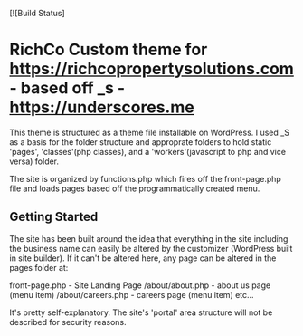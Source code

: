 [![Build Status]

RichCo Custom theme for https://richcopropertysolutions.com - based off _s -  https://underscores.me
===

This theme is structured as a theme file installable on WordPress. I used _S as a basis for the folder structure and approprate folders to hold static 'pages', 'classes'(php classes), and a 'workers'(javascript to php and vice versa) folder. 

The site is organized by functions.php which fires off the front-page.php file and loads pages based off the programmatically created menu. 

Getting Started
---------------

The site has been built around the idea that everything in the site including the business name can easily be altered by the customizer (WordPress built in site builder). If it can't be altered here, any page can be altered in the pages folder at:

front-page.php - Site Landing Page 
/about/about.php - about us page (menu item)
/about/careers.php - careers page (menu item)
etc...

It's pretty self-explanatory.
The site's 'portal' area structure will not be described for security reasons.
